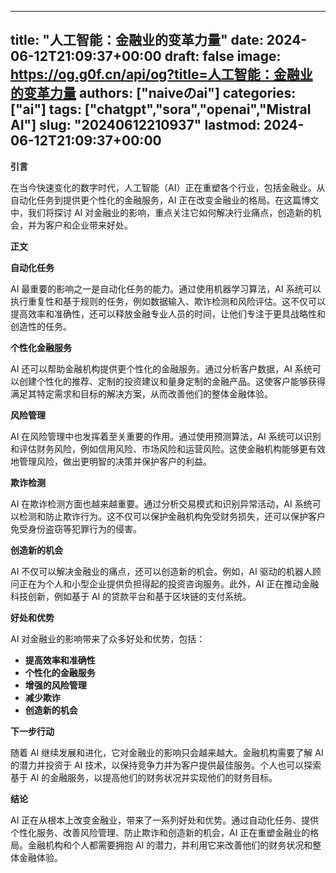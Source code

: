 
---
title: "人工智能：金融业的变革力量"
date: 2024-06-12T21:09:37+00:00
draft: false
image: https://og.g0f.cn/api/og?title=人工智能：金融业的变革力量
authors: ["naiveのai"]
categories: ["ai"]
tags: ["chatgpt","sora","openai","Mistral AI"]
slug: "20240612210937"
lastmod: 2024-06-12T21:09:37+00:00
---
**引言**

在当今快速变化的数字时代，人工智能（AI）正在重塑各个行业，包括金融业。从自动化任务到提供更个性化的金融服务，AI 正在改变金融业的格局。在这篇博文中，我们将探讨 AI 对金融业的影响，重点关注它如何解决行业痛点，创造新的机会，并为客户和企业带来好处。

**正文**

**自动化任务**

AI 最重要的影响之一是自动化任务的能力。通过使用机器学习算法，AI 系统可以执行重复性和基于规则的任务，例如数据输入、欺诈检测和风险评估。这不仅可以提高效率和准确性，还可以释放金融专业人员的时间，让他们专注于更具战略性和创造性的任务。

**个性化金融服务**

AI 还可以帮助金融机构提供更个性化的金融服务。通过分析客户数据，AI 系统可以创建个性化的推荐、定制的投资建议和量身定制的金融产品。这使客户能够获得满足其特定需求和目标的解决方案，从而改善他们的整体金融体验。

**风险管理**

AI 在风险管理中也发挥着至关重要的作用。通过使用预测算法，AI 系统可以识别和评估财务风险，例如信用风险、市场风险和运营风险。这使金融机构能够更有效地管理风险，做出更明智的决策并保护客户的利益。

**欺诈检测**

AI 在欺诈检测方面也越来越重要。通过分析交易模式和识别异常活动，AI 系统可以检测和防止欺诈行为。这不仅可以保护金融机构免受财务损失，还可以保护客户免受身份盗窃等犯罪行为的侵害。

**创造新的机会**

AI 不仅可以解决金融业的痛点，还可以创造新的机会。例如，AI 驱动的机器人顾问正在为个人和小型企业提供负担得起的投资咨询服务。此外，AI 正在推动金融科技创新，例如基于 AI 的贷款平台和基于区块链的支付系统。

**好处和优势**

AI 对金融业的影响带来了众多好处和优势，包括：

* **提高效率和准确性**
* **个性化的金融服务**
* **增强的风险管理**
* **减少欺诈**
* **创造新的机会**

**下一步行动**

随着 AI 继续发展和进化，它对金融业的影响只会越来越大。金融机构需要了解 AI 的潜力并投资于 AI 技术，以保持竞争力并为客户提供最佳服务。个人也可以探索基于 AI 的金融服务，以提高他们的财务状况并实现他们的财务目标。

**结论**

AI 正在从根本上改变金融业，带来了一系列好处和优势。通过自动化任务、提供个性化服务、改善风险管理、防止欺诈和创造新的机会，AI 正在重塑金融业的格局。金融机构和个人都需要拥抱 AI 的潜力，并利用它来改善他们的财务状况和整体金融体验。